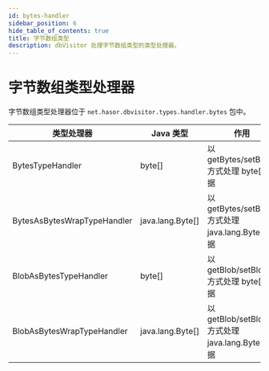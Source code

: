 ```yaml
---
id: bytes-handler
sidebar_position: 6
hide_table_of_contents: true
title: 字节数组类型
description: dbVisitor 处理字节数组类型的类型处理器。
---
```


# 字节数组类型处理器

字节数组类型处理器位于 `net.hasor.dbvisitor.types.handler.bytes` 包中。

| 类型处理器                       | Java 类型          | 作用                                           |
|-----------------------------|------------------|----------------------------------------------|
| BytesTypeHandler            | byte[]           | 以 getBytes/setBytes 方式处理 byte[] 数据           |
| BytesAsBytesWrapTypeHandler | java.lang.Byte[] | 以 getBytes/setBytes 方式处理 java.lang.Byte[] 数据 |
| BlobAsBytesTypeHandler      | byte[]           | 以 getBlob/setBlob 方式处理 byte[] 数据             |
| BlobAsBytesWrapTypeHandler  | java.lang.Byte[] | 以 getBlob/setBlob 方式处理 java.lang.Byte[] 数据   |
